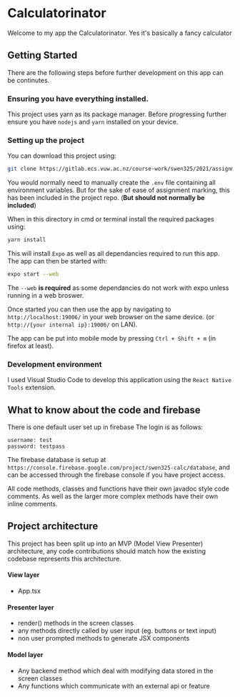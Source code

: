 # Calculatorinator
Welcome to my app the Calculatorinator. Yes it's basically a fancy calculator

## Getting Started
There are the following steps before further development on this app can be continutes.

### Ensuring you have everything installed.
This project uses yarn as its package manager. Before progressing further ensure you have `nodejs` and `yarn` installed on your device.

### Setting up the project
You can download this project using:

```bash
git clone https://gitlab.ecs.vuw.ac.nz/course-work/swen325/2021/assignment2/hollywwill/swen325-app.git


```

You would normally need to manually create the `.env` file containing all environment variables. But for the sake of ease of assignment marking, this has been included in the project repo. (**But should not normally be included**)

When in this directory in cmd or terminal install the required packages using:

```bash
yarn install
```

This will install `Expo` as well as all dependancies required to run this app. The app can then be started with:

```bash
expo start --web
```

The `--web` **is required** as some dependancies do not work with expo unless running in a web broswer.

Once started you can then use the app by navigating to `http://localhost:19006/` in your web browser on the same device. (or `http://{your internal ip}:19006/` on LAN).

The app can be put into mobile mode by pressing `Ctrl + Shift + m` (in firefox at least).

### Development environment
I used Visual Studio Code to develop this application using the `React Native Tools` extension.

## What to know about the code and firebase
There is one default user set up in firebase The login is as follows:
```
username: test
password: testpass
```

The firebase database is setup at `https://console.firebase.google.com/project/swen325-calc/database`, and can be accessed through the firebase console if you have project access.

All code methods, classes and functions have their own javadoc style code comments. As well as the larger more complex methods have their own inline comments.

## Project architecture
This project has been split up into an MVP (Model View Presenter) architecture, any code contributions should match how the existing codebase represents this architecture.

#### View layer 
- App.tsx

#### Presenter layer 
- render() methods in the screen classes
- any methods directly called by user input (eg. buttons or text input)
- non user prompted methods to generate JSX components

#### Model layer
- Any backend method which deal with modifying data stored in the screen classes
- Any functions which communicate with an external api or feature
